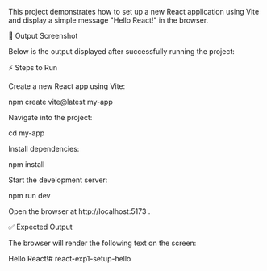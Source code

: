 This project demonstrates how to set up a new React application using Vite and display a simple message "Hello React!" in the browser.

📸 Output Screenshot

Below is the output displayed after successfully running the project:

⚡ Steps to Run

Create a new React app using Vite:

npm create vite@latest my-app

Navigate into the project:

cd my-app

Install dependencies:

npm install

Start the development server:

npm run dev

Open the browser at http://localhost:5173 .

✅ Expected Output

The browser will render the following text on the screen:

Hello React!# react-exp1-setup-hello

